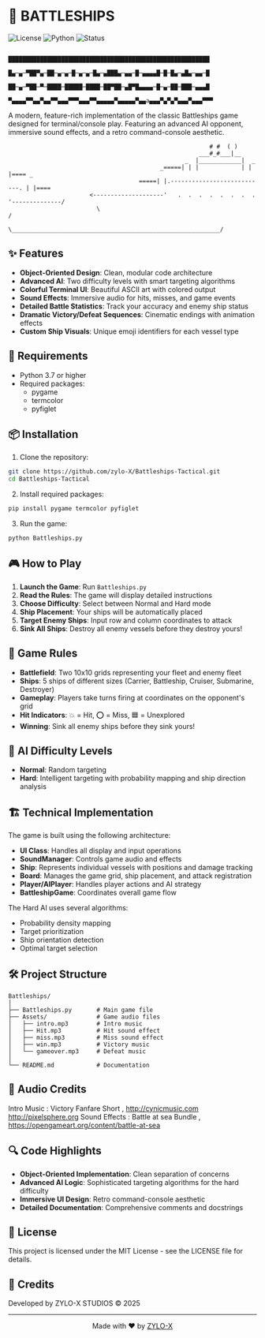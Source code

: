 # 🚢 BATTLESHIPS

![License](https://img.shields.io/badge/license-MIT-blue)
![Python](https://img.shields.io/badge/python-3.7%2B-brightgreen)
![Status](https://img.shields.io/badge/status-stable-green)


                            █████████████████████████████████████████████████████████
                            █▄─▄─▀██▀▄─██─▄─▄─█─▄─▄─█▄─▄███▄─▄▄─█─▄▄▄▄█─█─█▄─▄█▄─▄▄─█
                            ██─▄─▀██─▀─████─█████─████─██▀██─▄█▀█▄▄▄▄─█─▄─██─███─▄▄▄█
                            ▀▄▄▄▄▀▀▄▄▀▄▄▀▀▄▄▄▀▀▀▄▄▄▀▀▄▄▄▄▄▀▄▄▄▄▄▀▄▄a▄▄▄▀▄▀▄▀▄▄▄▀▄▄▄▀▀▀
                          

A modern, feature-rich implementation of the classic Battleships game designed for terminal/console play. Featuring an advanced AI opponent, immersive sound effects, and a retro command-console aesthetic.

```
                                                         # #  ( )
                                                      ___#_#___|__
                                                  _  |____________|  _
                                           _=====| | |            | | |==== _
                                     =====| |.---------------------------. | |====
                       <--------------------'   .  .  .  .  .  .  .  .   '--------------/
                         \                                                             /
                          \___________________________________________________________/
```

## ✨ Features

- **Object-Oriented Design**: Clean, modular code architecture
- **Advanced AI**: Two difficulty levels with smart targeting algorithms
- **Colorful Terminal UI**: Beautiful ASCII art with colored output
- **Sound Effects**: Immersive audio for hits, misses, and game events
- **Detailed Battle Statistics**: Track your accuracy and enemy ship status
- **Dramatic Victory/Defeat Sequences**: Cinematic endings with animation effects
- **Custom Ship Visuals**: Unique emoji identifiers for each vessel type

## 🔧 Requirements

- Python 3.7 or higher
- Required packages:
  - pygame
  - termcolor
  - pyfiglet

## 📦 Installation

1. Clone the repository:
```bash
git clone https://github.com/zylo-X/Battleships-Tactical.git
cd Battleships-Tactical
```

2. Install required packages:
```bash
pip install pygame termcolor pyfiglet
```

3. Run the game:
```bash
python Battleships.py
```

## 🎮 How to Play

1. **Launch the Game**: Run `Battleships.py`
2. **Read the Rules**: The game will display detailed instructions
3. **Choose Difficulty**: Select between Normal and Hard mode
4. **Ship Placement**: Your ships will be automatically placed
5. **Target Enemy Ships**: Input row and column coordinates to attack
6. **Sink All Ships**: Destroy all enemy vessels before they destroy yours!

## 🎯 Game Rules

- **Battlefield**: Two 10x10 grids representing your fleet and enemy fleet
- **Ships**: 5 ships of different sizes (Carrier, Battleship, Cruiser, Submarine, Destroyer)
- **Gameplay**: Players take turns firing at coordinates on the opponent's grid
- **Hit Indicators**: 💥 = Hit, ⭕ = Miss, 🟦 = Unexplored
- **Winning**: Sink all enemy ships before they sink yours!

## 🧠 AI Difficulty Levels

- **Normal**: Random targeting
- **Hard**: Intelligent targeting with probability mapping and ship direction analysis

## 🏗️ Technical Implementation

The game is built using the following architecture:

- **UI Class**: Handles all display and input operations
- **SoundManager**: Controls game audio and effects
- **Ship**: Represents individual vessels with positions and damage tracking
- **Board**: Manages the game grid, ship placement, and attack registration
- **Player/AIPlayer**: Handles player actions and AI strategy
- **BattleshipGame**: Coordinates overall game flow

The Hard AI uses several algorithms:
- Probability density mapping
- Target prioritization
- Ship orientation detection
- Optimal target selection

## 🛠️ Project Structure

```
Battleships/
│
├── Battleships.py       # Main game file
├── Assets/              # Game audio files
│   ├── intro.mp3        # Intro music
│   ├── Hit.mp3          # Hit sound effect
│   ├── miss.mp3         # Miss sound effect
│   ├── win.mp3          # Victory music
│   └── gameover.mp3     # Defeat music
│
└── README.md            # Documentation
```

## 🎵 Audio Credits
Intro Music : Victory Fanfare Short , http://cynicmusic.com http://pixelsphere.org
Sound Effects : Battle at sea Bundle , https://opengameart.org/content/battle-at-sea

## 🔍 Code Highlights

- **Object-Oriented Implementation**: Clean separation of concerns
- **Advanced AI Logic**: Sophisticated targeting algorithms for the hard difficulty
- **Immersive UI Design**: Retro command-console aesthetic
- **Detailed Documentation**: Comprehensive comments and docstrings

## 📜 License

This project is licensed under the MIT License - see the LICENSE file for details.

## 🎨 Credits

Developed by ZYLO-X STUDIOS © 2025

---

<p align="center">
  Made with ❤️ by <a href="https://github.com/zylo-X">ZYLO-X</a>
</p>
